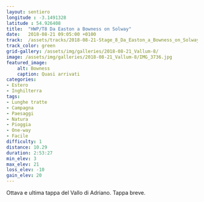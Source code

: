 ```yaml
---
layout: sentiero
longitude : -3.1491328
latitude : 54.926408
title:  "HWP/T8 Da Easton a Bowness on Solway"
date:   2018-08-21 09:05:00 +0100
track:  /assets/tracks/2018-08-21-Stage_8_Da_Easton_a_Bowness_on_Solway.gpx
track_color: green
grid-gallery: /assets/img/galleries/2018-08-21_Vallum-8/
image: /assets/img/galleries/2018-08-21_Vallum-8/IMG_3736.jpg
featured_image:
    alt: Bowness
    caption: Quasi arrivati
categories:
- Estero
- Inghilterra
tags:
- Lunghe tratte
- Campagna
- Paesaggi
- Natura
- Pioggia
- One-way
- Facile
difficulty: 1
distance: 10.29 
duration: 2:53:27
min_elev: 3
max_elev: 21
loss_elev: -10
gain_elev: 20
---
```


Ottava e ultima tappa del Vallo di Adriano. Tappa breve.
